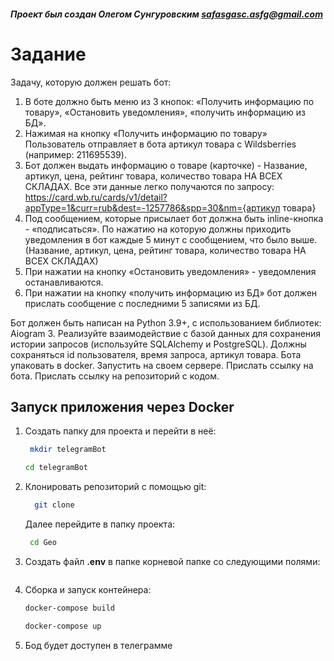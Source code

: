 #### _Проект был создан Олегом Сунгуровским <safasgasc.asfg@gmail.com>_

# Задание
Задачу, которую должен решать бот:
1. В боте должно быть меню из 3 кнопок: «Получить информацию по товару», «Остановить уведомления», «получить информацию из БД».
2. Нажимая на кнопку «Получить информацию по товару» Пользователь отправляет в бота артикул товара с Wildsberries (например: 211695539).
3. Бот должен выдать информацию о товаре (карточке) - Название, артикул, цена, рейтинг товара, количество товара НА ВСЕХ СКЛАДАХ.
Все эти данные легко получаются по запросу: https://card.wb.ru/cards/v1/detail?appType=1&curr=rub&dest=-1257786&spp=30&nm={артикул товара}
4. Под сообщением, которые присылает бот должна быть inline-кнопка - «подписаться». По нажатию на которую должны приходить уведомления в бот каждые 5 минут с сообщением, что было выше. (Название, артикул, цена, рейтинг товара, количество товара НА ВСЕХ СКЛАДАХ)
5. При нажатии на кнопку «Остановить уведомления» - уведомления останавливаются.
6. При нажатии на кнопку «получить информацию из БД» бот должен прислать сообщение с последними 5 записями из БД.

Бот должен быть написан на Python 3.9+, с использованием библиотек: Aiogram 3. Реализуйте взаимодействие с базой данных для сохранения истории запросов (используйте SQLAlchemy и PostgreSQL). Должны сохраняться id пользователя, время запроса, артикул товара. Бота упаковать в docker. Запустить на своем сервере. Прислать ссылку на бота. Прислать ссылку на репозиторий с кодом.


## Запуск приложения через Docker
1. Создать папку для проекта и перейти в неё:
   ```bash
    mkdir telegramBot
    ```
    ```bash
    cd telegramBot
    ```
2. Клонировать репозиторий с помощью git: 
   ```bash
     git clone 
   ```
   Далее перейдите в папку проекта:
   ```bash
    cd Geo
    ```   
3. Создать файл **.env** в папке корневой папке со следующими полями:
   ```
   ```   
4. Сборка и запуск контейнера:
    ```bash
    docker-compose build
    ```
    ```bash
    docker-compose up 
    ```
5. Бод будет доступен в телеграмме